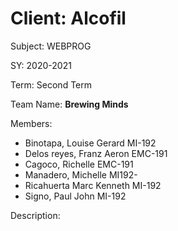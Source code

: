 # Client: Alcofil

 Subject: WEBPROG 

SY: 2020-2021

Term: Second Term

Team Name: **Brewing Minds**

Members:
* Binotapa, Louise Gerard MI-192
* Delos reyes, Franz Aeron EMC-191
* Cagoco, Richelle EMC-191
* Manadero, Michelle MI192-
* Ricahuerta Marc Kenneth MI-192
* Signo, Paul John MI-192

Description:
<!-- add text here -->
